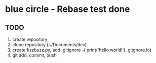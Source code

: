 # blue circle - Rebase test done
## TODO

1. create repository
2. clone repository (~/Documents/dev)
3. create fizzbuzz.py, add .gitignore -( print('hello world!'), gitgnore.io)
4. git add, commit, push
